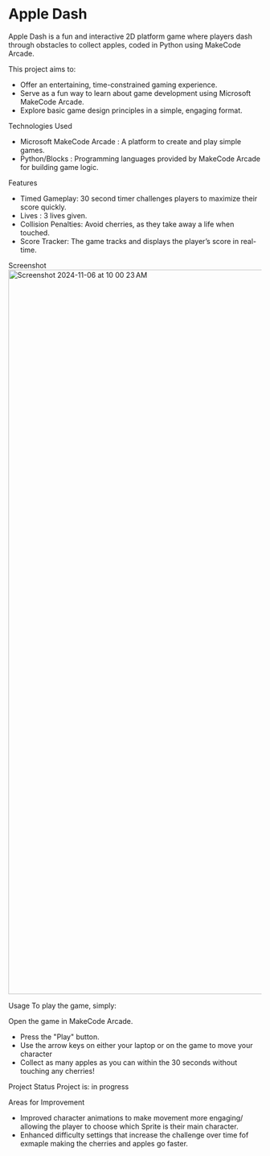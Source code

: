 # Apple Dash
Apple Dash is a fun and interactive 2D platform game where players dash through obstacles to collect apples, coded in Python using MakeCode Arcade.

This project aims to:

- Offer an entertaining, time-constrained gaming experience.
- Serve as a fun way to learn about game development using Microsoft MakeCode Arcade.
- Explore basic game design principles in a simple, engaging format.

Technologies Used
- Microsoft MakeCode Arcade : A platform to create and play simple games.
- Python/Blocks : Programming languages provided by MakeCode Arcade for building game logic.

Features
- Timed Gameplay: 30 second timer challenges players to maximize their score quickly.
- Lives : 3 lives given. 
- Collision Penalties: Avoid cherries, as they take away a life when touched. 
- Score Tracker: The game tracks and displays the player’s score in real-time.

Screenshot
<img width="1439" alt="Screenshot 2024-11-06 at 10 00 23 AM" src="https://github.com/user-attachments/assets/a5d26cc4-8a08-4d27-8073-b2be257cd446">


Usage
To play the game, simply:

Open the game in MakeCode Arcade.
- Press the "Play" button.
- Use the arrow keys on either your laptop or on the game to move your character 
- Collect as many apples as you can within the 30 seconds without touching any cherries!

Project Status
Project is: in progress


Areas for Improvement
- Improved character animations to make movement more engaging/ allowing the player to choose which Sprite is their main character. 
- Enhanced difficulty settings that increase the challenge over time fof exmaple making the cherries and apples go faster. 
